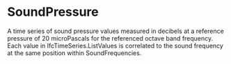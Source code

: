 SoundPressure
=============

A time series of sound pressure values measured in decibels at a reference pressure of 20 microPascals for the referenced octave band frequency.  Each value in IfcTimeSeries.ListValues is correlated to the sound frequency at the same position within SoundFrequencies.
